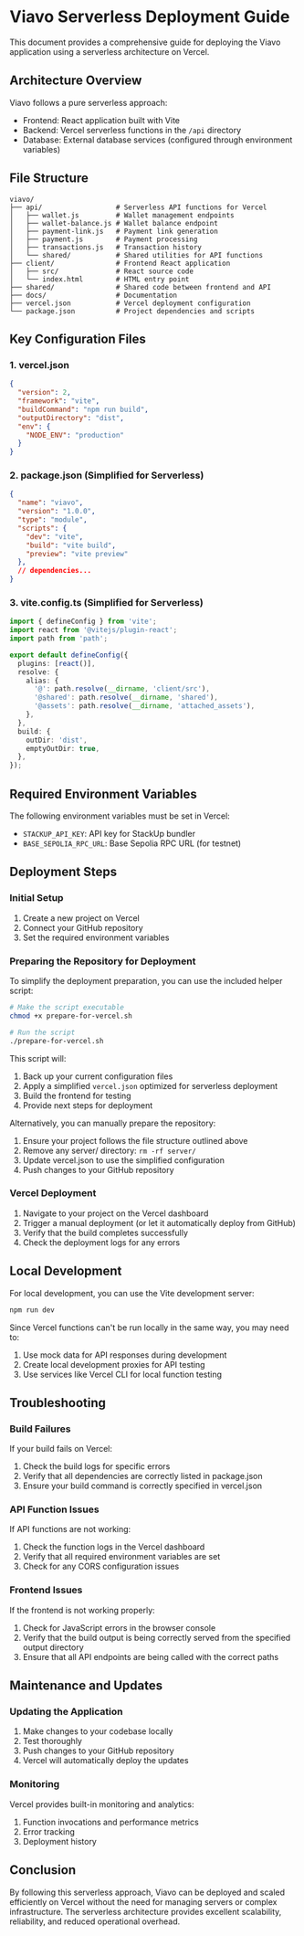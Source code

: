 # Viavo Serverless Deployment Guide

This document provides a comprehensive guide for deploying the Viavo application using a serverless architecture on Vercel.

## Architecture Overview

Viavo follows a pure serverless approach:

- Frontend: React application built with Vite
- Backend: Vercel serverless functions in the `/api` directory
- Database: External database services (configured through environment variables)

## File Structure

```
viavo/
├── api/                  # Serverless API functions for Vercel
│   ├── wallet.js         # Wallet management endpoints
│   ├── wallet-balance.js # Wallet balance endpoint
│   ├── payment-link.js   # Payment link generation
│   ├── payment.js        # Payment processing
│   ├── transactions.js   # Transaction history
│   └── shared/           # Shared utilities for API functions
├── client/               # Frontend React application
│   ├── src/              # React source code
│   └── index.html        # HTML entry point
├── shared/               # Shared code between frontend and API
├── docs/                 # Documentation
├── vercel.json           # Vercel deployment configuration
└── package.json          # Project dependencies and scripts
```

## Key Configuration Files

### 1. vercel.json

```json
{
  "version": 2,
  "framework": "vite",
  "buildCommand": "npm run build",
  "outputDirectory": "dist",
  "env": {
    "NODE_ENV": "production"
  }
}
```

### 2. package.json (Simplified for Serverless)

```json
{
  "name": "viavo",
  "version": "1.0.0",
  "type": "module",
  "scripts": {
    "dev": "vite",
    "build": "vite build",
    "preview": "vite preview"
  },
  // dependencies...
}
```

### 3. vite.config.ts (Simplified for Serverless)

```typescript
import { defineConfig } from 'vite';
import react from '@vitejs/plugin-react';
import path from 'path';

export default defineConfig({
  plugins: [react()],
  resolve: {
    alias: {
      '@': path.resolve(__dirname, 'client/src'),
      '@shared': path.resolve(__dirname, 'shared'),
      '@assets': path.resolve(__dirname, 'attached_assets'),
    },
  },
  build: {
    outDir: 'dist',
    emptyOutDir: true,
  },
});
```

## Required Environment Variables

The following environment variables must be set in Vercel:

- `STACKUP_API_KEY`: API key for StackUp bundler
- `BASE_SEPOLIA_RPC_URL`: Base Sepolia RPC URL (for testnet)

## Deployment Steps

### Initial Setup

1. Create a new project on Vercel
2. Connect your GitHub repository
3. Set the required environment variables

### Preparing the Repository for Deployment

To simplify the deployment preparation, you can use the included helper script:

```bash
# Make the script executable
chmod +x prepare-for-vercel.sh

# Run the script
./prepare-for-vercel.sh
```

This script will:
1. Back up your current configuration files
2. Apply a simplified `vercel.json` optimized for serverless deployment
3. Build the frontend for testing
4. Provide next steps for deployment

Alternatively, you can manually prepare the repository:

1. Ensure your project follows the file structure outlined above
2. Remove any server/ directory: `rm -rf server/`
3. Update vercel.json to use the simplified configuration
4. Push changes to your GitHub repository

### Vercel Deployment

1. Navigate to your project on the Vercel dashboard
2. Trigger a manual deployment (or let it automatically deploy from GitHub)
3. Verify that the build completes successfully
4. Check the deployment logs for any errors

## Local Development

For local development, you can use the Vite development server:

```bash
npm run dev
```

Since Vercel functions can't be run locally in the same way, you may need to:

1. Use mock data for API responses during development
2. Create local development proxies for API testing
3. Use services like Vercel CLI for local function testing

## Troubleshooting

### Build Failures

If your build fails on Vercel:

1. Check the build logs for specific errors
2. Verify that all dependencies are correctly listed in package.json
3. Ensure your build command is correctly specified in vercel.json

### API Function Issues

If API functions are not working:

1. Check the function logs in the Vercel dashboard
2. Verify that all required environment variables are set
3. Check for any CORS configuration issues

### Frontend Issues

If the frontend is not working properly:

1. Check for JavaScript errors in the browser console
2. Verify that the build output is being correctly served from the specified output directory
3. Ensure that all API endpoints are being called with the correct paths

## Maintenance and Updates

### Updating the Application

1. Make changes to your codebase locally
2. Test thoroughly
3. Push changes to your GitHub repository
4. Vercel will automatically deploy the updates

### Monitoring

Vercel provides built-in monitoring and analytics:

1. Function invocations and performance metrics
2. Error tracking
3. Deployment history

## Conclusion

By following this serverless approach, Viavo can be deployed and scaled efficiently on Vercel without the need for managing servers or complex infrastructure. The serverless architecture provides excellent scalability, reliability, and reduced operational overhead.